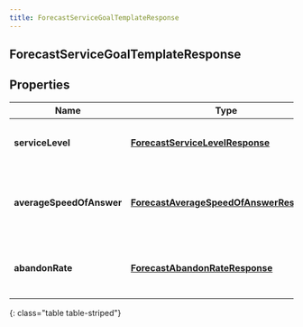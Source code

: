 ```yaml
---
title: ForecastServiceGoalTemplateResponse
---
```

## ForecastServiceGoalTemplateResponse

## Properties

|Name | Type | Description | Notes|
|------------ | ------------- | ------------- | -------------|
| **serviceLevel** | [**ForecastServiceLevelResponse**](ForecastServiceLevelResponse.html) | The service level goal for this forecast | [optional] |
| **averageSpeedOfAnswer** | [**ForecastAverageSpeedOfAnswerResponse**](ForecastAverageSpeedOfAnswerResponse.html) | The average speed of answer goal for this forecast | [optional] |
| **abandonRate** | [**ForecastAbandonRateResponse**](ForecastAbandonRateResponse.html) | The abandon rate goal for this forecast | [optional] |
{: class="table table-striped"}


